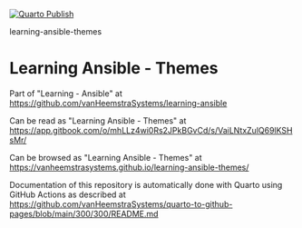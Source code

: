 [![Quarto Publish](https://github.com/vanHeemstraSystems/learning-ansible-themes/actions/workflows/publish.yml/badge.svg)](https://github.com/vanHeemstraSystems/learning-ansible-themes/actions/workflows/publish.yml)

learning-ansible-themes
# Learning Ansible - Themes

Part of "Learning - Ansible" at https://github.com/vanHeemstraSystems/learning-ansible

Can be read as "Learning Ansible - Themes" at https://app.gitbook.com/o/mhLLz4wi0Rs2JPkBGvCd/s/VaiLNtxZulQ69lKSHsMr/

Can be browsed as "Learning Ansible - Themes" at https://vanheemstrasystems.github.io/learning-ansible-themes/

Documentation of this repository is automatically done with Quarto using GitHub Actions as described at https://github.com/vanHeemstraSystems/quarto-to-github-pages/blob/main/300/300/README.md